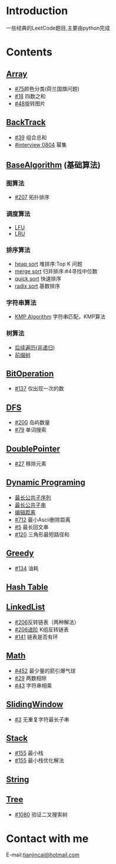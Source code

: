 # Introduction
一些经典的LeetCode题目,主要由python完成
# Contents
## [Array](Array)
- [#75](Array/ColorClassify.py)颜色分类(荷兰国旗问题)
- [#18](Array/FourSum.py) 四数之和
- [#48](Array/RotateImage.py)旋转图片
## [BackTrack](BackTrack)
- [#39](BackTrack/Combination.py) 组合总和
- [#interview 0804](BackTrack/PowerSet.py) 幂集
## [BaseAlgorithm](BaseAlgorithm) (基础算法)
### 图算法
- [#207](BaseAlgorithm/Graph/IsDAG.py) 拓扑排序
### 调度算法
- [LFU](BaseAlgorithm/ScheduleAlgorithm/LFU.py)
- [LRU](BaseAlgorithm/ScheduleAlgorithm/LRUCache.py)
### 排序算法
- [heap sort](BaseAlgorithm/sort/HeapSort.py) 堆排序:Top K 问题
- [merge sort](BaseAlgorithm/sort/MergeSort.py) 归并排序:#4寻找中位数
- [quick sort](BaseAlgorithm/sort/QuickSort.py) 快速排序
- [radix sort](BaseAlgorithm/sort/RadixSort.py) 基数排序
### 字符串算法
- [KMP Algorithm](BaseAlgorithm/str/KMP.py) 字符串匹配，KMP算法
### 树算法
- [后续遍历(非递归)](BaseAlgorithm/tree/postOrderTransverse.py)
- [前缀树](BaseAlgorithm/tree/PrefixTree.py)
## [BitOperation](BitOperation)
- [#137](BitOperation/OnlyOneAppearance.py) 仅出现一次的数
## [DFS](dfs)
- [#200](dfs/NumOfIsland.py) 岛屿数量
- [#79](dfs/SerachWord.py) 单词搜索
## [DoublePointer](DoublePointer)
- [#27](DoublePointer/RemoveOneElement.py) 移除元素
## [Dynamic Programing](DP)
- [最长公共子序列](DP/MaxPublicSeq.py)
- [最长公共子串](DP/MaxPublicSubstring.py)
- [编辑距离](DP/EditDistance.py)
- [#712](DP/leastAscii.py) 最小Ascii删除距离
- [#5](DP/LongestPalindrome.py) 最长回文串
- [#120](DP/triangle.py) 三角形最短路径和
## [Greedy](Greedy)
- [#134](Greedy/CostAndGas.py) 油耗

## [Hash Table](HashTable)
## [LinkedList](LinkedList)
- [#206](LinkedList/Reverse.py)反转链表（两种解法）
- [#206进阶](LinkedList/ReverseKList.py) K组反转链表
- [#141](LinkedList/HasCycle.py) 链表是否有环
## [Math](Math)
- [#452](Math/MinArrow.py) 最少量的箭引爆气球
- [#29](Math/Divide.py) 两数相除
- [#43](Math/Multiply.py) 字符串相乘
## [SlidingWindow](SlidingWindow)
- [#3](SlidingWindow/LongestSubstring.py) 无重复字符最长子串
## [Stack](Stack)
- [#155](Stack/MinStack.py) 最小栈
- [#155](Stack/MinStackSolution2.py) 最小栈优化解法
## [String](String)
## [Tree](Tree)
- [#1080](Tree/ValidSearchTree.py) 验证二叉搜索树
# Contact with me 
E-mail:tianjincai@hotmail.com